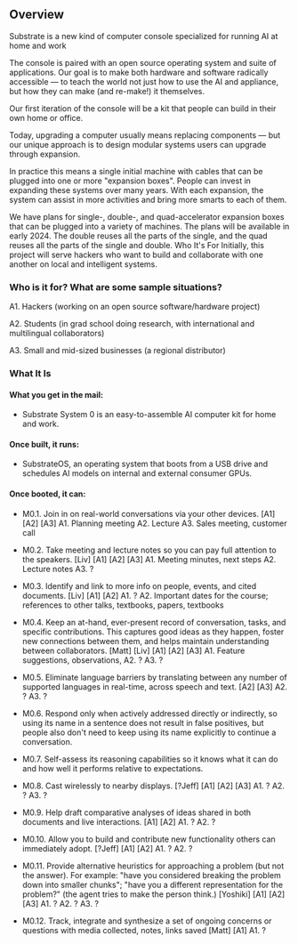 ## Overview
Substrate is a new kind of computer console specialized for running AI at home and work

The console is paired with an open source operating system and suite of applications. Our goal is to make both hardware and software radically accessible —  to teach the world not just how to use the AI and appliance, but how they can make (and re-make!) it themselves.

Our first iteration of the console will be a kit that people can build in their own home or office.

Today, upgrading a computer usually means replacing components — but our unique approach is to design modular systems users can upgrade through expansion. 

In practice this means a single initial machine with cables that can be plugged into one or more "expansion boxes". People can invest in expanding these systems over many years. With each expansion, the system can assist in more activities and bring more smarts to each of them.

We have plans for single-, double-, and quad-accelerator expansion boxes that can be plugged into a variety of machines. The plans will be available in early 2024. The double reuses all the parts of the single, and the quad reuses all the parts of the single and double.
Who It's For
Initially, this project will serve hackers who want to build and collaborate with one another on local and intelligent systems. 

### Who is it for? What are some sample situations?

A1. Hackers (working on an open source software/hardware project)

A2. Students (in grad school doing research, with international and multilingual collaborators)

A3. Small and mid-sized businesses (a regional distributor)


### What It Is

#### What you get in the mail:
- Substrate System 0 is an easy-to-assemble AI computer kit for home and work.

#### Once built, it runs:
- SubstrateOS, an operating system that boots from a USB drive and schedules AI models on internal and external consumer GPUs.

#### Once booted, it can:
- M0.1. Join in on real-world conversations via your other devices. [A1] [A2] [A3]
    A1. Planning meeting
    A2. Lecture
    A3. Sales meeting, customer call

- M0.2. Take meeting and lecture notes so you can pay full attention to the speakers. [Liv] [A1] [A2] [A3]
    A1. Meeting minutes, next steps
    A2. Lecture notes
    A3. ?

- M0.3. Identify and link to more info on people, events, and cited documents. [Liv] [A1] [A2]
    A1. ?
    A2. Important dates for the course; references to other talks, textbooks, papers, textbooks

- M0.4. Keep an at-hand, ever-present record of conversation, tasks, and specific contributions. This captures good ideas as they happen, foster new connections between them, and helps maintain understanding between collaborators. [Matt] [Liv] [A1] [A2] [A3]
    A1. Feature suggestions, observations, 
    A2. ?
    A3. ?

- M0.5. Eliminate language barriers by translating between any number of supported languages in real-time, across speech and text. [A2] [A3]
    A2. ?
    A3. ?

- M0.6. Respond only when actively addressed directly or indirectly, so using its name in a sentence does not result in false positives, but people also don't need to keep using its name explicitly to continue a conversation.

- M0.7. Self-assess its reasoning capabilities so it knows what it can do and how well it performs relative to expectations.

- M0.8. Cast wirelessly to nearby displays. [?Jeff] [A1] [A2] [A3]
    A1. ?
    A2. ?
    A3. ?

- M0.9. Help draft comparative analyses of ideas shared in both documents and live interactions. [A1] [A2]
    A1. ?
    A2. ?

- M0.10. Allow you to build and contribute new functionality others can immediately adopt. [?Jeff] [A1] [A2]
    A1. ?
    A2. ?

- M0.11. Provide alternative heuristics for approaching a problem (but not the answer). For example: "have you considered breaking the problem down into smaller chunks"; "have you a different representation for the problem?" (the agent tries to make the person think.) [Yoshiki] [A1] [A2] [A3]
    A1. ?
    A2. ?
    A3. ?

- M0.12. Track, integrate and synthesize a set of ongoing concerns or questions with media collected, notes, links saved [Matt] [A1]
    A1. ?
